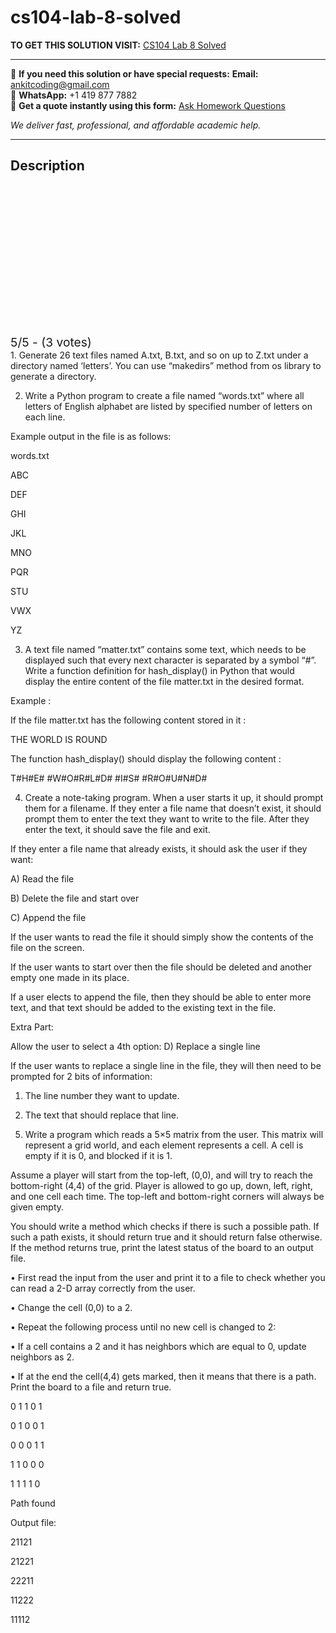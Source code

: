 # cs104-lab-8-solved
**TO GET THIS SOLUTION VISIT:** [CS104 Lab 8 Solved](https://www.ankitcodinghub.com/product/cs-104-solved-10/)


---

📩 **If you need this solution or have special requests:** **Email:** ankitcoding@gmail.com  
📱 **WhatsApp:** +1 419 877 7882  
📄 **Get a quote instantly using this form:** [Ask Homework Questions](https://www.ankitcodinghub.com/services/ask-homework-questions/)

*We deliver fast, professional, and affordable academic help.*

---

<h2>Description</h2>



<div class="kk-star-ratings kksr-auto kksr-align-center kksr-valign-top" data-payload="{&quot;align&quot;:&quot;center&quot;,&quot;id&quot;:&quot;109362&quot;,&quot;slug&quot;:&quot;default&quot;,&quot;valign&quot;:&quot;top&quot;,&quot;ignore&quot;:&quot;&quot;,&quot;reference&quot;:&quot;auto&quot;,&quot;class&quot;:&quot;&quot;,&quot;count&quot;:&quot;3&quot;,&quot;legendonly&quot;:&quot;&quot;,&quot;readonly&quot;:&quot;&quot;,&quot;score&quot;:&quot;5&quot;,&quot;starsonly&quot;:&quot;&quot;,&quot;best&quot;:&quot;5&quot;,&quot;gap&quot;:&quot;4&quot;,&quot;greet&quot;:&quot;Rate this product&quot;,&quot;legend&quot;:&quot;5\/5 - (3 votes)&quot;,&quot;size&quot;:&quot;24&quot;,&quot;title&quot;:&quot;CS104 Lab 8 Solved&quot;,&quot;width&quot;:&quot;138&quot;,&quot;_legend&quot;:&quot;{score}\/{best} - ({count} {votes})&quot;,&quot;font_factor&quot;:&quot;1.25&quot;}">

<div class="kksr-stars">

<div class="kksr-stars-inactive">
            <div class="kksr-star" data-star="1" style="padding-right: 4px">


<div class="kksr-icon" style="width: 24px; height: 24px;"></div>
        </div>
            <div class="kksr-star" data-star="2" style="padding-right: 4px">


<div class="kksr-icon" style="width: 24px; height: 24px;"></div>
        </div>
            <div class="kksr-star" data-star="3" style="padding-right: 4px">


<div class="kksr-icon" style="width: 24px; height: 24px;"></div>
        </div>
            <div class="kksr-star" data-star="4" style="padding-right: 4px">


<div class="kksr-icon" style="width: 24px; height: 24px;"></div>
        </div>
            <div class="kksr-star" data-star="5" style="padding-right: 4px">


<div class="kksr-icon" style="width: 24px; height: 24px;"></div>
        </div>
    </div>

<div class="kksr-stars-active" style="width: 138px;">
            <div class="kksr-star" style="padding-right: 4px">


<div class="kksr-icon" style="width: 24px; height: 24px;"></div>
        </div>
            <div class="kksr-star" style="padding-right: 4px">


<div class="kksr-icon" style="width: 24px; height: 24px;"></div>
        </div>
            <div class="kksr-star" style="padding-right: 4px">


<div class="kksr-icon" style="width: 24px; height: 24px;"></div>
        </div>
            <div class="kksr-star" style="padding-right: 4px">


<div class="kksr-icon" style="width: 24px; height: 24px;"></div>
        </div>
            <div class="kksr-star" style="padding-right: 4px">


<div class="kksr-icon" style="width: 24px; height: 24px;"></div>
        </div>
    </div>
</div>


<div class="kksr-legend" style="font-size: 19.2px;">
            5/5 - (3 votes)    </div>
    </div>
1. Generate 26 text files named A.txt, B.txt, and so on up to Z.txt under a directory named ‘letters’. You can use “makedirs” method from os library to generate a directory.

2. Write a Python program to create a file named “words.txt” where all letters of English alphabet are listed by specified number of letters on each line.

Example output in the file is as follows:

words.txt

ABC

DEF

GHI

JKL

MNO

PQR

STU

VWX

YZ

3. A text file named “matter.txt” contains some text, which needs to be displayed such that every next character is separated by a symbol “#”. Write a function definition for hash_display() in Python that would display the entire content of the file matter.txt in the desired format.

Example :

If the file matter.txt has the following content stored in it :

THE WORLD IS ROUND

The function hash_display() should display the following content :

T#H#E# #W#O#R#L#D# #I#S# #R#O#U#N#D#

4. Create a note-taking program. When a user starts it up, it should prompt them for a filename. If they enter a file name that doesn’t exist, it should prompt them to enter the text they want to write to the file. After they enter the text, it should save the file and exit.

If they enter a file name that already exists, it should ask the user if they want:

A) Read the file

B) Delete the file and start over

C) Append the file

If the user wants to read the file it should simply show the contents of the file on the screen.

If the user wants to start over then the file should be deleted and another empty one made in its place.

If a user elects to append the file, then they should be able to enter more text, and that text should be added to the existing text in the file.

Extra Part:

Allow the user to select a 4th option: D) Replace a single line

If the user wants to replace a single line in the file, they will then need to be prompted for 2 bits of information:

1) The line number they want to update.

2) The text that should replace that line.

5. Write a program which reads a 5×5 matrix from the user. This matrix will represent a grid world, and each element represents a cell. A cell is empty if it is 0, and blocked if it is 1.

Assume a player will start from the top-left, (0,0), and will try to reach the bottom-right (4,4) of the grid. Player is allowed to go up, down, left, right, and one cell each time. The top-left and bottom-right corners will always be given empty.

You should write a method which checks if there is such a possible path. If such a path exists, it should return true and it should return false otherwise. If the method returns true, print the latest status of the board to an output file.

• First read the input from the user and print it to a file to check whether you can read a 2-D array correctly from the user.

• Change the cell (0,0) to a 2.

• Repeat the following process until no new cell is changed to 2:

• If a cell contains a 2 and it has neighbors which are equal to 0, update neighbors as 2.

• If at the end the cell(4,4) gets marked, then it means that there is a path. Print the board to a file and return true.

0 1 1 0 1

0 1 0 0 1

0 0 0 1 1

1 1 0 0 0

1 1 1 1 0

Path found

Output file:

21121

21221

22211

11222

11112
